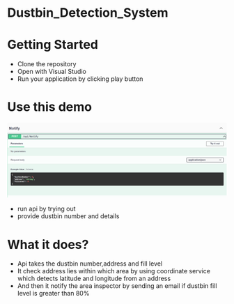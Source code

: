 # Dustbin_Detection_System

# Getting Started

* Clone the repository
* Open with Visual Studio
* Run your application by clicking play button

# Use this demo

![alt text](image.png)

* run api by trying out
* provide dustbin number and details

# What it does?

* Api takes the dustbin number,address and fill level
* It check address lies within which area by using coordinate service which detects latitude and longitude from an address
* And then it notify the area inspector by sending an email if dustbin fill level is greater than 80% 